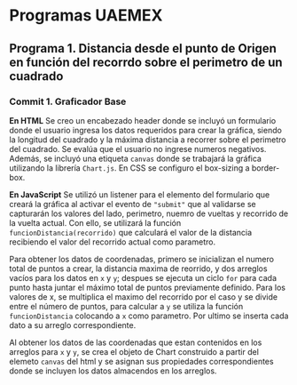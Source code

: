 # Programas UAEMEX

## Programa 1. Distancia desde el punto de Origen en función del recorrdo sobre el perimetro de un cuadrado

### Commit 1. Graficador Base

**En HTML**
Se creo un encabezado header donde se incluyó un formulario donde el usuario ingresa los datos requeridos para crear la gráfica, siendo la longitud del cuadrado y la máxima distancia a recorrer sobre el perimetro del cuadrado. Se evalúa que el usuario no ingrese numeros negativos. Además, se incluyó una etiqueta ```canvas``` donde se trabajará la gráfica utilizando la librería ```Chart.js```. En CSS se configuro el box-sizing a border-box.

**En JavaScript**
Se utilizó un listener para el elemento del formulario que creará la gráfica al activar el evento de ```"submit"``` que al validarse se capturarán los valores del lado, perimetro, nuemro de vueltas y recorrido de la vuelta actual. Con ello, se utilizará la función ```funcionDistancia(recorrido)``` que calculará el valor de la distancia recibiendo el valor del recorrido actual como parametro.

Para obtener los datos de coordenadas, primero se inicializan el numero total de puntos a crear, la distancia maxima de reorrido, y dos arreglos vacíos para los datos en ```x``` y ```y```; despues se ejecuta un ciclo ```for``` para cada punto hasta juntar el máximo total de puntos previamente definido. Para los valores de x, se multiplica el maximo del recorrido por el caso y se divide entre el número de puntos, para calcular a ```y``` se utiliza la función ```funcionDistancia``` colocando a ```x``` como parametro. Por ultimo se inserta cada dato a su arreglo correspondiente.

Al obtener los datos de las coordenadas que estan contenidos en los arreglos para ```x``` y ```y```, se crea el objeto de Chart construido a partir del elemeto ```canvas``` del html y se asignan sus propiedades correspondientes donde se incluyen los datos almacendos en los arreglos.